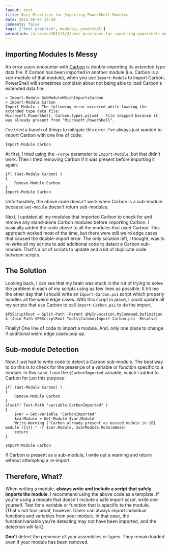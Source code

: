 ```yaml
---
layout: post
title: Best Practices for Importing PowerShell Modules
date: 2012-06-04 14:59
comments: false
tags: ["best practice", modules, powershell]
permalink: /archive/2012/6/4/best-practices-for-importing-powershell-modules.html
---
```

## Importing Modules Is Messy

An error users encounter with [Carbon](http://get-carbon.org) is double-importing its extended type data file.  If Carbon has been imported in another module (i.e. Carbon is a sub-module of that module), when you use `Import-Module` to import Carbon, PowerShell will sometimes complain about not being able to load Carbon's extended data file:

    > Import-Module SubModuleWhichImportsCarbon
	> Import-Module Carbon
	Import-Module : The following error occurred while loading the extended type data file:
    Microsoft.PowerShell, Carbon.types.ps1xml : File skipped because it was already present from "Microsoft.PowerShell".
	
I've tried a bunch of things to mitigate this error.  I've always just wanted to import Carbon with one line of code:

    Import-Module Carbon
	
At first, I tried using the `-Force` parameter to `Import-Module`, but that didn't work.  Then I tried removing Carbon if it was present before importing it again:

    if( (Get-Module Carbon) )
	{
		Remove-Module Carbon
    }
	Import-Module Carbon
	
Unfortunately, the above code doesn't work when Carbon is a sub-module because `Get-Module` doesn't return sub-modules.  

Next, I updated all my modules that imported Carbon to check for and remove any stand-alone Carbon modules before importing Carbon.  I basically added the code above to all the modules that used Carbon.  This approach worked most of the time, but there were still weird edge cases that caused the double-import error.  The only solution left, I thought, was to re-write all my scripts to add additional code to detect a Carbon sub-module.  That's a lot of scripts to update and a lot of duplicate code between scripts.

## The Solution

Looking back, I can see that my brain was stuck in the rut of trying to solve the problem in each of my scripts using as few lines as possible.  It hit me the other day that I should write an `Import-Carbon.ps1` script which properly handles all the weird edge cases. With this script in place, I could update all my scripts that use Carbon to call `Import-Carbon.ps1` to do the import.

	$PSScriptRoot = Split-Path -Parent $MyInvocation.MyCommand.Definition
    & (Join-Path $PSScriptRoot Tools\Carbon\Import-Carbon.ps1 -Resolve)

Finally!  One line of code to import a module.  And, only one place to change if additional weird edge cases pop up.

## Sub-module Detection

Now, I just had to write code to detect a Carbon sub-module.  The best way to do this is to check for the presence of a variable or function specific to a module.  In this case, I use the `$CarbonImported` variable, which I added to Carbon for just this purpose:

    if( (Get-Module Carbon) )
    {
        Remove-Module Carbon
    }
    elseif( Test-Path "variable:CarbonImported" )
    {
        $var = Get-Variable 'CarbonImported'
        $varModule = Get-Module $var.Module
        Write-Warning ("Carbon already present as nested module in {0} module ({1})." -f $var.Module, $varModule.ModuleBase)    
        return
    }

    Import-Module Carbon

If Carbon is present as a sub-module, I write out a warning and return without attempting a re-import.  

## Therefore, What?

When writing a module, **always write and include a script that safely imports the module**.  I recommend using the above code as a template.  If you're using a module that doesn't include a safe import scrpt, write one yourself.  Test for a variable or function that is specific to the module.  (That's not fool-proof, however.  Users can always import individual functions and variables from your module.  In that case, the function/variable you're detecting may not have been imported, and the detection will fail.)  

**Don't** detect the presence of your assemblies or types.  They remain loaded even if your module has been removed.
